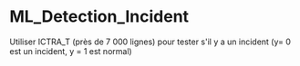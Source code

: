 # ML_Detection_Incident
 Utiliser ICTRA_T (près de 7 000 lignes) pour tester s'il y a un incident (y= 0 est un incident, y = 1 est normal)
